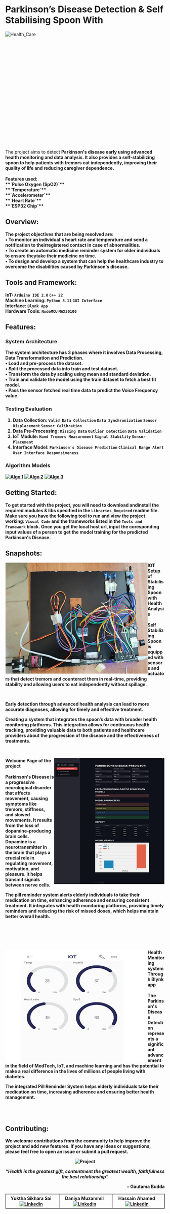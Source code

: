 # Parkinson’s Disease Detection & Self Stabilising Spoon With
<p>
    <img align="left" alt="Health_Care" title="Health Care" width="1050" height="370" src="https://i.pinimg.com/564x/15/67/a3/1567a320037a0738292c6b5c77b91f45.jpg">
</p>
The project aims to detect <b> Parkinson's disease <b> early using advanced health monitoring and data analysis. It also provides a <b> self-stabilizing spoon <b> to help patients with tremors eat independently, improving their quality of life and reducing caregiver dependence.<br><br>
Features used:<br>
  **`Pulse Oxygen (SpO2)`**<br>
  **`Temperature`**<br>
  **`Accelerometer`**<br>
  **`Heart Rate`**<br>
  **`ESP32 Chip`**<br>

## Overview:
The project objectives that are being resolved are:
<br>• To monitor an individual's heart rate and temperature and send a notification to theirregistered contact in case of abnormalities.
<br>• To create an automatic medicine reminder system for older individuals to ensure theytake their medicine on time.
<br>• To design and develop a system that can help the healthcare industry to overcome the disabilities caused by Parkinson's disease.

## Tools and Framework:
IoT: **`Arduino IDE 2.0`** **`C++ 22`**
<br>Machine Learning: **`Python 3.11`** **`GUI Interface`** 
<br>Interface: **`Blynk App`** 
<br>Hardware Tools: **`NodeMCU`** **`MAX30100`**

## Features:
### System Architecture
The system architecture has 3 phases where it involves Data Processing, Data Transformation and Prediction.
<br>• Load and pre-process the dataset.
<br>• Split the processed data into train and test dataset.
<br>• Transform the data by scaling using mean and standard deviation.
<br>• Train and validate the model using the train dataset to fetch a best fit model.
<br>• Pass the sensor fetched real time data to predict the Voice Frequency value.

### Testing Evaluation
1. Data Collection: 
**`Valid Data Collection`** **`Data Synchronization`** **`Sensor Displacement`** **`Sensor Calibration`**
2. Data Pre-Processing:
**`Missing Data`** **`Outlier Detection`** **`Data Validation`**
3. IoT Module:
**`Hand Tremors Measurement`** **`Signal Stability`** **`Sensor Placement`**
4. Interface Model:
**`Parkinson's Disease Prediction`** **`Clinical Range Alert`** **`User Interface Responsiveness`**

### Algorithm Models
<p align="left">
      <a href="https://scikit-learn.org/stable/modules/tree.html">
         <img alt="Algo 1" title="Decision Tree Model" src="https://custom-icon-badges.demolab.com/badge/-Decision_Tree-gold?style=for-the-badge&logo=decision_tree&logoColor=black"/></a>
      <a href="https://scikit-learn.org/stable/modules/generated/sklearn.linear_model.LogisticRegression.html">
         <img alt="Algo 2" title="Logistic Regression" src="https://custom-icon-badges.demolab.com/badge/-Logistic_Regression-plum?style=for-the-badge&logo=random_forest&logoColor=black"/></a> 
      <a href="https://scikit-learn.org/stable/modules/neighbors.html">
         <img alt="Algo 3" title="KNN CLassifier" src="https://custom-icon-badges.demolab.com/badge/-KNN_Classifier-palegreen?style=for-the-badge&logoColor=black&logo=long_short"/></a>
   </p>

## Getting Started:
To get started with the project, you will need to download andinstall the required modules & libs specified in the **`Libraries_Required`** readme file.
Make sure you have the following tool to run and view the project working: **`Visual Code`** and the frameworks listed in the **`Tools and Framework`** block. Once you get the local host url, input the coresponding input values of a person to get the model training for the predicted Parkinson's Disease.

## Snapshots:
<p>
  <img align="left" width="450" heigth="100" src="https://github.com/yuktha-reddy121/Parkinson-s-Disease-Detection-with-Self-Stabilizing-Spoon-and-Health-Analysis/blob/main/assets/Hardware.jpeg"/>
    <strong> IOT Setup of Stabilising Spoon with Health Analysis </strong> <br> <br>
    <strong> Self Stabilizing Spoon </strong>  is equipped with sensors and actuators that detect tremors and counteract them in real-time, providing stability and allowing users to eat independently without spillage.
</p><br>
<p>Early detection through advanced health analysis can lead to more accurate diagnoses, allowing for timely and effective treatment.</p>
<p>Creating a system that integrates the spoon’s data with broader health monitoring platforms. This integration allows for continuous health tracking, providing valuable data to both patients and healthcare providers about the progression of the disease and the effectiveness of treatments.</p>
<br>  
<p>
  <img align="right" alt="Logistic Regression" title="Home Page" src="https://github.com/yuktha-reddy121/Parkinson-s-Disease-Detection-with-Self-Stabilizing-Spoon-and-Health-Analysis/blob/main/assets/Logistic-Regression%20(1).jpeg?raw=true"/>
    <strong> Welcome Page of the project </strong> <br> <br>
    <strong> Parkinson's Disease </strong> is a progressive neurological disorder that affects movement, causing symptoms like tremors, stiffness, and slowed movements. It results from the loss of <strong>dopamine-producing brain cells<strong>. <br>
    <strong> Dopamine  </strong> is a neurotransmitter in the brain that plays a crucial role in regulating movement, motivation, and pleasure. It helps transmit signals between nerve cells.
</p>
<p>The pill reminder system alerts elderly individuals to take their medication on time, enhancing adherence and ensuring consistent treatment. It integrates with health monitoring platforms, providing timely reminders and reducing the risk of missed doses, which helps maintain better overall health.</p>

<br> <br> <br> <br>
<p>
  <img align="left" alt="Predicted Interface" title="Input Page" width="450" heigth="100" src="https://github.com/yuktha-reddy121/Parkinson-s-Disease-Detection-with-Self-Stabilizing-Spoon-and-Health-Analysis/blob/main/assets/Blynk.png?raw=true"/>
    <strong> Health Monitoring system Through Blynk app </strong> <br> <br>
    The <strong> Parkinson's Disease Detection </strong> represents a significant advancement in the field of MedTech, IoT, and machine learning and has the potential to make a real difference in the lives of millions of people living with diabetes. <br>
</p>
<p>The integrated <strongg>Pill Reminder System</strong> helps elderly individuals take their medication on time, increasing adherence and ensuring better health management.</p>

<br> <br>

## Contributing:
We welcome contributions from the community to help improve the project and add new features. If you have any ideas or suggestions, please feel free to open an issue or submit a pull request. 
<p align="center">
         <img alt="Project" title="Development" src="https://custom-icon-badges.demolab.com/badge/-Project_Still_Under_Development-orange?style=for-the-badge&logo=package&logoColor=white"/> </a>
</p>
<table border=1px solid black>
<tr>
    <th>Yuktha Sikhara Sai &ensp;
<a href="https://www.linkedin.com/in/yuktha-sikhara-sai-42754321b/">
    <img align="center" alt="Linkedin" width="30px" style="padding-right:10px;" src="https://cdn.jsdelivr.net/gh/devicons/devicon/icons/linkedin/linkedin-original.svg"/></a>
     </th>
     <th>Daniya Muzammil &ensp;
<a href="https://www.linkedin.com/in/daniya-muzammil-603a74224/">
    <img align="center" alt="Linkedin" width="30px" style="padding-right:10px;" src="https://cdn.jsdelivr.net/gh/devicons/devicon/icons/linkedin/linkedin-original.svg"/></a>
     </th>
     <th>Hassain Ahamed &ensp;
<a href="https://www.linkedin.com/in/hassain-ahamed-303a2a235/">
    <img align="center" alt="Linkedin" width="30px" style="padding-right:10px;" src="https://cdn.jsdelivr.net/gh/devicons/devicon/icons/linkedin/linkedin-original.svg"/></a>
     </th>
  
</tr>
<p align="center"> <i> <b> “Health is the greatest gift, contentment the greatest wealth, faithfulness the best relationship” </i> </b> </p>
    <p align="right"> – Gautama Budda </p>

